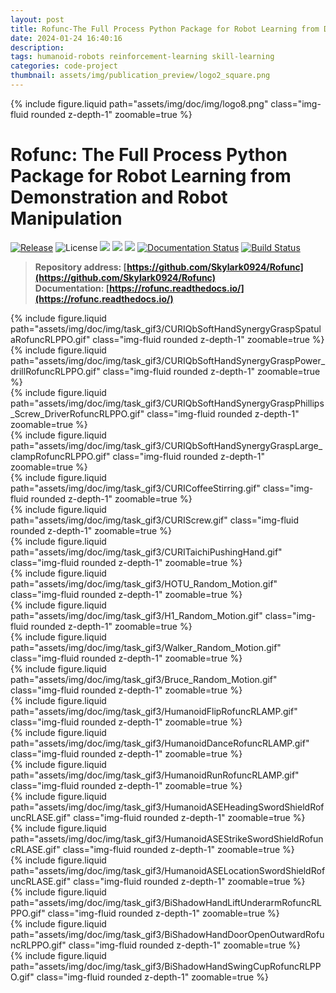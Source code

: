 ```yaml
---
layout: post
title: Rofunc-The Full Process Python Package for Robot Learning from Demonstration and Robot Manipulation
date: 2024-01-24 16:40:16
description: 
tags: humanoid-robots reinforcement-learning skill-learning
categories: code-project
thumbnail: assets/img/publication_preview/logo2_square.png
---
```


<div class="row mt-3">
    <div class="col-sm mt-3 mt-md-0">
        {% include figure.liquid path="assets/img/doc/img/logo8.png" class="img-fluid rounded z-depth-1" zoomable=true %}
    </div>
</div>

# Rofunc: The Full Process Python Package for Robot Learning from Demonstration and Robot Manipulation

[![Release](https://img.shields.io/github/v/release/Skylark0924/Rofunc)](https://pypi.org/project/rofunc/)
![License](https://img.shields.io/github/license/Skylark0924/Rofunc?color=blue)
![](https://img.shields.io/github/downloads/skylark0924/Rofunc/total)
[![](https://img.shields.io/github/issues-closed-raw/Skylark0924/Rofunc?color=brightgreen)](https://github.com/Skylark0924/Rofunc/issues?q=is%3Aissue+is%3Aclosed)
[![](https://img.shields.io/github/issues-raw/Skylark0924/Rofunc?color=orange)](https://github.com/Skylark0924/Rofunc/issues?q=is%3Aopen+is%3Aissue)
[![Documentation Status](https://readthedocs.org/projects/rofunc/badge/?version=latest)](https://rofunc.readthedocs.io/en/latest/?badge=latest)
[![Build Status](https://img.shields.io/endpoint.svg?url=https%3A%2F%2Factions-badge.atrox.dev%2FSkylark0924%2FRofunc%2Fbadge%3Fref%3Dmain&style=flat)](https://actions-badge.atrox.dev/Skylark0924/Rofunc/goto?ref=main)

> **Repository address: [https://github.com/Skylark0924/Rofunc](https://github.com/Skylark0924/Rofunc)** <br>
> **Documentation: [https://rofunc.readthedocs.io/](https://rofunc.readthedocs.io/)**

<div class="row mt-3">
    <div class="col-sm mt-3 mt-md-0">
        {% include figure.liquid path="assets/img/doc/img/task_gif3/CURIQbSoftHandSynergyGraspSpatulaRofuncRLPPO.gif" class="img-fluid rounded z-depth-1" zoomable=true %}
    </div>
    <div class="col-sm mt-3 mt-md-0">
        {% include figure.liquid path="assets/img/doc/img/task_gif3/CURIQbSoftHandSynergyGraspPower_drillRofuncRLPPO.gif" class="img-fluid rounded z-depth-1" zoomable=true %}
    </div>
    <div class="col-sm mt-3 mt-md-0">
        {% include figure.liquid path="assets/img/doc/img/task_gif3/CURIQbSoftHandSynergyGraspPhillips_Screw_DriverRofuncRLPPO.gif" class="img-fluid rounded z-depth-1" zoomable=true %}
    </div>
    <div class="col-sm mt-3 mt-md-0">
        {% include figure.liquid path="assets/img/doc/img/task_gif3/CURIQbSoftHandSynergyGraspLarge_clampRofuncRLPPO.gif" class="img-fluid rounded z-depth-1" zoomable=true %}
    </div>
</div>

<div class="row mt-3">
    <div class="col-sm mt-3 mt-md-0">
        {% include figure.liquid path="assets/img/doc/img/task_gif3/CURICoffeeStirring.gif" class="img-fluid rounded z-depth-1" zoomable=true %}
    </div>
    <div class="col-sm mt-3 mt-md-0">
        {% include figure.liquid path="assets/img/doc/img/task_gif3/CURIScrew.gif" class="img-fluid rounded z-depth-1" zoomable=true %}
    </div>
    <div class="col-sm mt-3 mt-md-0">
        {% include figure.liquid path="assets/img/doc/img/task_gif3/CURITaichiPushingHand.gif" class="img-fluid rounded z-depth-1" zoomable=true %}
    </div>
</div>

<div class="row mt-3">
    <div class="col-sm mt-3 mt-md-0">
        {% include figure.liquid path="assets/img/doc/img/task_gif3/HOTU_Random_Motion.gif" class="img-fluid rounded z-depth-1" zoomable=true %}
    </div>
    <div class="col-sm mt-3 mt-md-0">
        {% include figure.liquid path="assets/img/doc/img/task_gif3/H1_Random_Motion.gif" class="img-fluid rounded z-depth-1" zoomable=true %}
    </div>
    <div class="col-sm mt-3 mt-md-0">
        {% include figure.liquid path="assets/img/doc/img/task_gif3/Walker_Random_Motion.gif" class="img-fluid rounded z-depth-1" zoomable=true %}
    </div>
    <div class="col-sm mt-3 mt-md-0">
        {% include figure.liquid path="assets/img/doc/img/task_gif3/Bruce_Random_Motion.gif" class="img-fluid rounded z-depth-1" zoomable=true %}
    </div>
</div>

<div class="row mt-3">
    <div class="col-sm mt-3 mt-md-0">
        {% include figure.liquid path="assets/img/doc/img/task_gif3/HumanoidFlipRofuncRLAMP.gif" class="img-fluid rounded z-depth-1" zoomable=true %}
    </div>
    <div class="col-sm mt-3 mt-md-0">
        {% include figure.liquid path="assets/img/doc/img/task_gif3/HumanoidDanceRofuncRLAMP.gif" class="img-fluid rounded z-depth-1" zoomable=true %}
    </div>
    <div class="col-sm mt-3 mt-md-0">
        {% include figure.liquid path="assets/img/doc/img/task_gif3/HumanoidRunRofuncRLAMP.gif" class="img-fluid rounded z-depth-1" zoomable=true %}
    </div>
</div>


<div class="row mt-3">
    <div class="col-sm mt-3 mt-md-0">
        {% include figure.liquid path="assets/img/doc/img/task_gif3/HumanoidASEHeadingSwordShieldRofuncRLASE.gif" class="img-fluid rounded z-depth-1" zoomable=true %}
    </div>
    <div class="col-sm mt-3 mt-md-0">
        {% include figure.liquid path="assets/img/doc/img/task_gif3/HumanoidASEStrikeSwordShieldRofuncRLASE.gif" class="img-fluid rounded z-depth-1" zoomable=true %}
    </div>
    <div class="col-sm mt-3 mt-md-0">
        {% include figure.liquid path="assets/img/doc/img/task_gif3/HumanoidASELocationSwordShieldRofuncRLASE.gif" class="img-fluid rounded z-depth-1" zoomable=true %}
    </div>
</div>

<div class="row mt-3">
    <div class="col-sm mt-3 mt-md-0">
        {% include figure.liquid path="assets/img/doc/img/task_gif3/BiShadowHandLiftUnderarmRofuncRLPPO.gif" class="img-fluid rounded z-depth-1" zoomable=true %}
    </div>
    <div class="col-sm mt-3 mt-md-0">
        {% include figure.liquid path="assets/img/doc/img/task_gif3/BiShadowHandDoorOpenOutwardRofuncRLPPO.gif" class="img-fluid rounded z-depth-1" zoomable=true %}
    </div>
    <div class="col-sm mt-3 mt-md-0">
        {% include figure.liquid path="assets/img/doc/img/task_gif3/BiShadowHandSwingCupRofuncRLPPO.gif" class="img-fluid rounded z-depth-1" zoomable=true %}
    </div>
</div>
